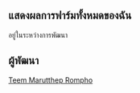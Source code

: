 ## แสดงผลการฟาร์มทั้งหมดของฉัน

อยู่ในระหว่างการพัฒนา


## ผู้พัฒนา

[Teem Marutthep Rompho](https://www.facebook.com/TeemMarutthep/)
